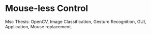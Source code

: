 # Mouse-less Control
 Msc Thesis: OpenCV, Image Classification, Gesture Recognition, GUI, Application, Mouse replacement.
